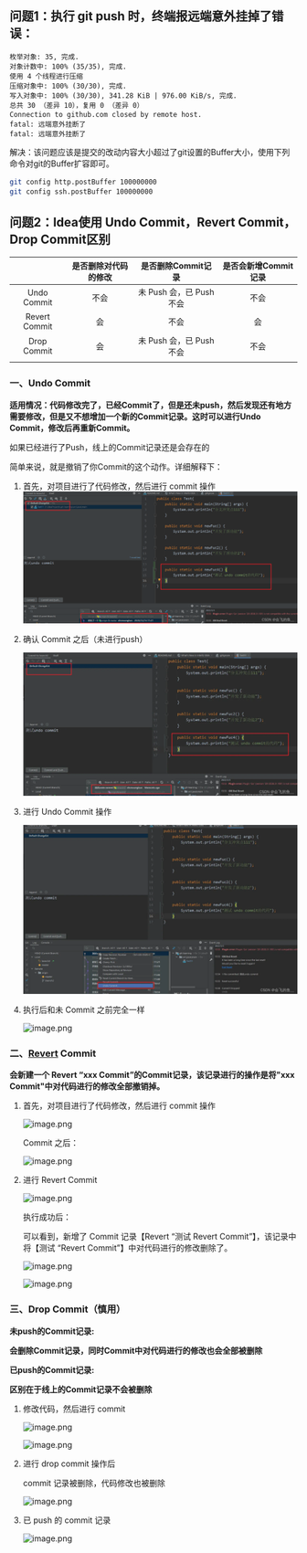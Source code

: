 ## 问题1：执行 git push 时，终端报远端意外挂掉了错误：

```
枚举对象: 35, 完成.
对象计数中: 100% (35/35), 完成.
使用 4 个线程进行压缩
压缩对象中: 100% (30/30), 完成.
写入对象中: 100% (30/30), 341.28 KiB | 976.00 KiB/s, 完成.
总共 30 （差异 10），复用 0 （差异 0）
Connection to github.com closed by remote host.
fatal: 远端意外挂断了
fatal: 远端意外挂断了
```

解决：该问题应该是提交的改动内容大小超过了git设置的Buffer大小，使用下列命令对git的Buffer扩容即可。

```bash
git config http.postBuffer 100000000
git config ssh.postBuffer 100000000
```

## 问题2：Idea使用 Undo Commit，Revert Commit，Drop Commit区别

|               | 是否删除对代码的修改 |    是否删除Commit记录    | 是否会新增Commit记录 |
| :-----------: | :--------: | :----------------: | :-----------: |
|  Undo Commit  |     不会     | 未 Push 会，已 Push 不会 |      不会       |
| Revert Commit |     会      |         不会         |       会       |
|  Drop Commit  |     会      | 未 Push 会，已 Push 不会 |      不会       |
|               |            |                    |               |


### 一、Undo Commit

**适用情况：代码修改完了，已经Commit了，但是还未push，然后发现还有地方需要修改，但是又不想增加一个新的Commit记录。这时可以进行Undo Commit，修改后再重新Commit。**

如果已经进行了Push，线上的Commit记录还是会存在的

简单来说，就是撤销了你Commit的这个动作。详细解释下：

1. 首先，对项目进行了代码修改，然后进行 commit 操作
	![pict1](resource/Pasted%20image%2020241213144223.png)
2. 确认 Commit 之后（未进行push）
   
    ![](resource/Pasted%20image%2020241213150756.png)
    
3. 进行 Undo Commit 操作
   
    ![](resource/Pasted%20image%2020241213150903.png)
    
4. 执行后和未 Commit 之前完全一样
   
    ![image.png](https://prod-files-secure.s3.us-west-2.amazonaws.com/20472f87-5a66-4767-a1db-8ad8f79b8fd9/1f2cbd63-5f93-4127-a510-c5b0dfb77fde/image.png)
    

### **二、[Revert](https://so.csdn.net/so/search?q=Revert&spm=1001.2101.3001.7020) Commit**

**会新建一个 Revert “xxx Commit”的Commit记录，该记录进行的操作是将"xxx Commit"中对代码进行的修改全部撤销掉。**

1. 首先，对项目进行了代码修改，然后进行 commit 操作
   
    ![image.png](https://prod-files-secure.s3.us-west-2.amazonaws.com/20472f87-5a66-4767-a1db-8ad8f79b8fd9/7fcf2130-d4bf-4f07-a39b-8a22ce3af363/image.png)
    
    Commit 之后：
    
    ![image.png](https://prod-files-secure.s3.us-west-2.amazonaws.com/20472f87-5a66-4767-a1db-8ad8f79b8fd9/e762cc25-a862-475c-9b73-10d1b3a7e338/image.png)
    
2. 进行 Revert Commit
   
    ![image.png](https://prod-files-secure.s3.us-west-2.amazonaws.com/20472f87-5a66-4767-a1db-8ad8f79b8fd9/474b13a4-acfe-4134-8298-a055e4c0c5d5/image.png)
    
    执行成功后：
    
    可以看到，新增了 Commit 记录【Revert “测试 Revert Commit”】，该记录中将【测试 “Revert Commit”】中对代码进行的修改删除了。
    
    ![image.png](https://prod-files-secure.s3.us-west-2.amazonaws.com/20472f87-5a66-4767-a1db-8ad8f79b8fd9/86d52c12-eb49-41ec-9be8-203ab511fac9/image.png)
    
    ![image.png](https://prod-files-secure.s3.us-west-2.amazonaws.com/20472f87-5a66-4767-a1db-8ad8f79b8fd9/c285d82b-59d2-43f8-8914-b84d14bf0539/image.png)
    

### **三、Drop Commit（慎用）**

**未push的Commit记录:**

**会删除Commit记录，同时Commit中对代码进行的修改也会全部被删除**

**已push的Commit记录:**

**区别在于线上的Commit记录不会被删除**

1. 修改代码，然后进行 commit
   
    ![image.png](https://prod-files-secure.s3.us-west-2.amazonaws.com/20472f87-5a66-4767-a1db-8ad8f79b8fd9/5cd61e22-e9c4-463f-80ab-db9d5398f947/image.png)
    
    ![image.png](https://prod-files-secure.s3.us-west-2.amazonaws.com/20472f87-5a66-4767-a1db-8ad8f79b8fd9/dbb26206-fad1-453f-bb54-90d77faf465d/image.png)
    
2. 进行 drop commit 操作后
   
    commit 记录被删除，代码修改也被删除
    
    ![image.png](https://prod-files-secure.s3.us-west-2.amazonaws.com/20472f87-5a66-4767-a1db-8ad8f79b8fd9/47019772-0457-4bd3-b830-232ddd971883/image.png)
    
3. 已 push 的 commit 记录
   
    ![image.png](https://prod-files-secure.s3.us-west-2.amazonaws.com/20472f87-5a66-4767-a1db-8ad8f79b8fd9/7fb6dceb-ec6b-45dc-9ebf-54007e09f1b4/image.png)